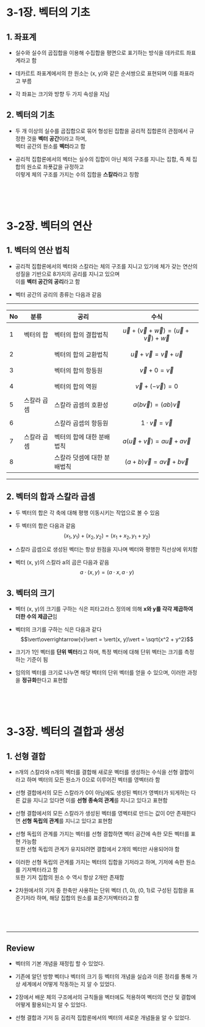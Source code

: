 # 3-1장. 벡터의  기초
## 1. 좌표계
- 실수와 실수의 곱집합을 이용해 수집합을 평면으로 표기하는 방식을 데카르트 좌표계라고 함

- 데카르트 좌표계에서의 한 원소는 (x, y)와 같은 순서쌍으로 표현되며 이를 좌표라고 부름

- 각 좌표는 크기와 방향 두 가지 속성을 지님

## 2. 벡터의 기초
- 두 개 이상의 실수를 곱집합으로 묶어 형성된 집합을 공리적 집합론의 관점에서 규정한 것을 **벡터 공간**이라고 하며,<br>
벡터 공간의 원소를 **벡터**라고 함

- 공리적 집합론에서의 벡터는 실수의 집합이 아닌 체의 구조를 지니는 집합, 즉 체 집합의 원소로 좌푯값을 규정하고<br>
이렇게 체의 구조를 가지는 수의 집합을 **스칼라**라고 칭함
<br>
<br>
<br>

# 3-2장. 벡터의 연산
## 1. 벡터의 연산 법칙
- 공리적 집합론에서의 벡터와 스칼라는 체의 구조를 지니고 있기에 체가 갖는 연산의 성질을 기반으로 8가지의 공리를 지니고 있으며<br> 
이를 **벡터 공간의 공리**라고 함

- 벡터 공간의 공리의 종류는 다음과 같음

---

|No|분류|공리|수식|
|---|---|---|---|
|1|벡터의 합|벡터의 합의 결합법칙|$$\overrightarrow{u} + (\overrightarrow{v} + \overrightarrow{w}) = (\overrightarrow{u} + \overrightarrow{v}) + \overrightarrow{w}$$|
|2||벡터의 합의 교환법칙|$$\overrightarrow{u} + \overrightarrow{v} = \overrightarrow{v} + \overrightarrow{u}$$|
|3||벡터의 합의 항등원|$$\overrightarrow{v} + 0 = \overrightarrow{v}$$|
|4||벡터의 합의 역원|$$\overrightarrow{v} + (-\overrightarrow{v}) = 0$$|
|5|스칼라 곱셈|스칼라 곱셈의 호환성|$$a(b\overrightarrow{v}) = (ab)\overrightarrow{v}$$|
|6||스칼라 곱셉의 항등원|$$1 · \overrightarrow{v} = \overrightarrow{v}$$|
|7|스칼라 곱셈|벡터의 합에 대한 분배법칙|$$a(\overrightarrow{u} + \overrightarrow{v}) = a\overrightarrow{u} + a\overrightarrow{v}$$|
|8||스칼라 덧셈에 대한 분배법칙|$$(a + b)\overrightarrow{v} = a\overrightarrow{v} + b\overrightarrow{v}$$|

---

## 2. 벡터의 합과 스칼라 곱셈

- 두 벡터의 합은 각 축에 대해 평행 이동시키는 작업으로 볼 수 있음

- 두 벡터의 합은 다음과 같음<br>
$$(x_1, y_1) + (x_2, y_2) = (x_1 + x_2, y_1 + y_2)$$

- 스칼라 곱셉으로 생성된 벡터는 항상 원점을 지나며 벡터와 평행한 직선상에 위치함

- 벡터 (x, y)의 스칼라 a의 곱은 다음과 같음<br>
$$a · (x, y) = (a · x, a · y)$$

## 3. 벡터의 크기

- 벡터 (x, y)의 크기를 구하는 식은 피타고라스 정의에 의해 **x와 y를 각각 제곱하여 더한 수의 제곱근**임

- 벡터의 크기를 구하는 식은 다음과 같다
$$\vert\overrightarrow{v}\vert = \vert(x, y)\vert = \sqrt{x^2 + y^2}$$

- 크기가 1인 벡터를 **단위 벡터**라고 하며, 특정 벡터에 대해 단위 벡터는 크기를 측정하는 기준이 됨

- 임의의 벡터를 크기로 나누면 해당 벡터의 단위 벡터를 얻을 수 있으며, 이러한 과정을 **정규화**한다고 표현함

<br>
<br>
<br>

# 3-3장. 벡터의 결합과 생성
## 1. 선형 결합
- n개의 스칼라와 n개의 벡터를 결합해 새로운 벡터를 생성하는 수식을 선형 결합이라고 하며 벡터의 모든 원소가 0으로 이루어진 벡터를 영벡터라 함

- 선형 결합에서의 모든 스칼라가 0이 아님에도 생성된 벡터가 영벡터가 되게하는 다른 값을 지니고 있다면 이를 **선형 종속의 관계**를 지니고 있다고 표현함

- 선형 결합에서의 모든 스칼라가 생성된 벡터를 영벡터로 만드는 값이 0만 존재한다면 **선형 독립의 관계**를 지니고 있다고 표현함

- 선형 독립의 관계를 가지는 벡터를 선형 결합하면 벡터 공간에 속한 모든 벡터를 표현 가능함<br>
또한 선형 독립의 관계가 유지되려면 결합에서 2개의 벡터만 사용되어야 함

- 이러한 선형 독립의 관계를 가지는 벡터의 집합을 기저라고 하며, 기저에 속한 원소를 기저벡터라고 함<br>
또한 기저 집합의 원소 수 역시 항상 2개만 존재함

- 2차원에서의 기저 중 한축만 사용하는 단위 벡터 (1, 0), (0, 1)로 구성된 집합을 표준기저라 하며, 해당 집합의 원소를 표준기저벡터라고 함
<br>
<br>
<br>

---
## Review
- 벡터의 기본 개념을 재정립 할 수 있었다.

- 기존에 알던 방향 벡터나 벡터의 크기 등 벡터의 개념을 실습과 이론 정리를 통해 가상 세계에서 어떻게 작동하는 지 알 수 있었다.

- 2장에서 배운 체의 구조에서의 규칙들을 벡터에도 적용하여 벡터의 연산 및 결합에 어떻게 활용되는지 알 수 있었다. 

- 선형 결합과 기저 등 공리적 집합론에서의 벡터의 새로운 개념들을 알 수 있었다.